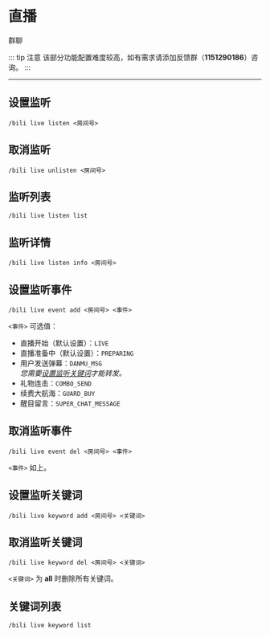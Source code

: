 # 直播
<span class="span-group">群聊</span>

::: tip 注意
该部分功能配置难度较高，如有需求请添加反馈群（**1151290186**）咨询。
:::

---

## 设置监听
```
/bili live listen <房间号>
```

## 取消监听
```
/bili live unlisten <房间号>
```

## 监听列表
```
/bili live listen list
```

## 监听详情
```
/bili live listen info <房间号>
```

## 设置监听事件
```
/bili live event add <房间号> <事件>
```
`<事件>` 可选值：
- 直播开始（默认设置）：`LIVE`
- 直播准备中（默认设置）：`PREPARING`
- 用户发送弹幕：`DANMU_MSG`
  <br>*您需要[设置监听关键词](#设置监听关键词)才能转发。*
- 礼物连击：`COMBO_SEND`
- 续费大航海：`GUARD_BUY`
- 醒目留言：`SUPER_CHAT_MESSAGE`

## 取消监听事件
```
/bili live event del <房间号> <事件>
```
`<事件>` 如上。

## 设置监听关键词
```
/bili live keyword add <房间号> <关键词>
```

## 取消监听关键词
```
/bili live keyword del <房间号> <关键词>
```
`<关键词>` 为 **all** 时删除所有关键词。

## 关键词列表
```
/bili live keyword list
```